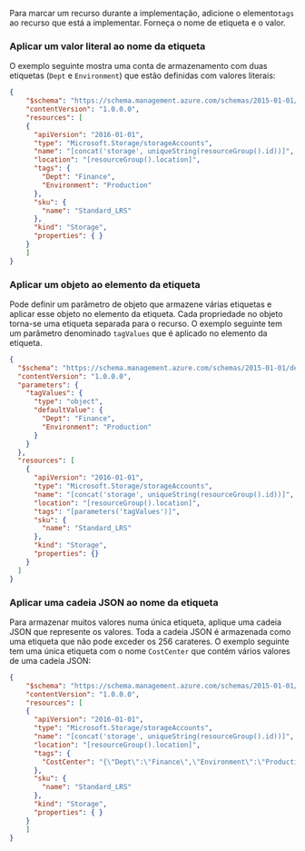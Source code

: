 Para marcar um recurso durante a implementação, adicione o elemento`tags` ao recurso que está a implementar. Forneça o nome de etiqueta e o valor.

### <a name="apply-a-literal-value-to-the-tag-name"></a>Aplicar um valor literal ao nome da etiqueta
O exemplo seguinte mostra uma conta de armazenamento com duas etiquetas (`Dept` e `Environment`) que estão definidas com valores literais:

```json
{
    "$schema": "https://schema.management.azure.com/schemas/2015-01-01/deploymentTemplate.json#",
    "contentVersion": "1.0.0.0",
    "resources": [
    {
      "apiVersion": "2016-01-01",
      "type": "Microsoft.Storage/storageAccounts",
      "name": "[concat('storage', uniqueString(resourceGroup().id))]",
      "location": "[resourceGroup().location]",
      "tags": {
        "Dept": "Finance",
        "Environment": "Production"
      },
      "sku": {
        "name": "Standard_LRS"
      },
      "kind": "Storage",
      "properties": { }
    }
    ]
}
```

### <a name="apply-an-object-to-the-tag-element"></a>Aplicar um objeto ao elemento da etiqueta
Pode definir um parâmetro de objeto que armazene várias etiquetas e aplicar esse objeto no elemento da etiqueta. Cada propriedade no objeto torna-se uma etiqueta separada para o recurso. O exemplo seguinte tem um parâmetro denominado `tagValues` que é aplicado no elemento da etiqueta.

```json
{
  "$schema": "https://schema.management.azure.com/schemas/2015-01-01/deploymentTemplate.json#",
  "contentVersion": "1.0.0.0",
  "parameters": {
    "tagValues": {
      "type": "object",
      "defaultValue": {
        "Dept": "Finance",
        "Environment": "Production"
      }
    }
  },
  "resources": [
    {
      "apiVersion": "2016-01-01",
      "type": "Microsoft.Storage/storageAccounts",
      "name": "[concat('storage', uniqueString(resourceGroup().id))]",
      "location": "[resourceGroup().location]",
      "tags": "[parameters('tagValues')]",
      "sku": {
        "name": "Standard_LRS"
      },
      "kind": "Storage",
      "properties": {}
    }
  ]
}
```

### <a name="apply-a-json-string-to-the-tag-name"></a>Aplicar uma cadeia JSON ao nome da etiqueta

Para armazenar muitos valores numa única etiqueta, aplique uma cadeia JSON que represente os valores. Toda a cadeia JSON é armazenada como uma etiqueta que não pode exceder os 256 carateres. O exemplo seguinte tem uma única etiqueta com o nome `CostCenter` que contém vários valores de uma cadeia JSON:  

```json
{
    "$schema": "https://schema.management.azure.com/schemas/2015-01-01/deploymentTemplate.json#",
    "contentVersion": "1.0.0.0",
    "resources": [
    {
      "apiVersion": "2016-01-01",
      "type": "Microsoft.Storage/storageAccounts",
      "name": "[concat('storage', uniqueString(resourceGroup().id))]",
      "location": "[resourceGroup().location]",
      "tags": {
        "CostCenter": "{\"Dept\":\"Finance\",\"Environment\":\"Production\"}"
      },
      "sku": {
        "name": "Standard_LRS"
      },
      "kind": "Storage",
      "properties": { }
    }
    ]
}
```